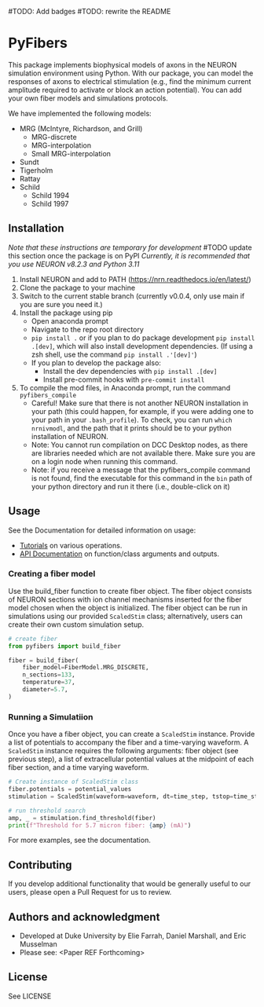 #TODO: Add badges
#TODO: rewrite the README

# PyFibers
This package implements biophysical models of axons in the NEURON simulation environment using Python. With our package, you can model the responses of axons to electrical stimulation (e.g., find the minimum current amplitude required to activate or block an action potential). You can add your own fiber models and simulations protocols.

We have implemented the following models:
- MRG (McIntyre, Richardson, and Grill)
   - MRG-discrete
   - MRG-interpolation
   - Small MRG-interpolation
- Sundt
- Tigerholm
- Rattay
- Schild
   - Schild 1994
   - Schild 1997

## Installation
*Note that these instructions are temporary for development* #TODO update this section once the package is on PyPI
*Currently, it is recommended that you use NEURON v8.2.3 and Python 3.11*
1. Install NEURON and add to PATH (https://nrn.readthedocs.io/en/latest/)
2. Clone the package to your machine
3. Switch to the current stable branch (currently v0.0.4, only use main if you are sure you need it.)
4. Install the package using pip
   - Open anaconda prompt
   - Navigate to the repo root directory
   - `pip install .` or if you plan to do package development `pip install .[dev]`, which will also install development dependencies. (If using a zsh shell, use the command `pip install .'[dev]'`)
   - If you plan to develop the package also:
     - Install the dev dependencies with `pip install .[dev]`
     - Install pre-commit hooks with `pre-commit install`
5. To compile the mod files, in Anaconda prompt, run the command `pyfibers_compile`
   - Careful! Make sure that there is not another NEURON installation in your path (this could happen, for example, if you were adding one to your path in your `.bash_profile`). To check, you can run `which nrnivmodl`, and the path that it prints should be to your python installation of NEURON.
   - Note: You cannot run compilation on DCC Desktop nodes, as there are libraries needed which are not available there. Make sure you are on a login node when running this command.
   - Note: if you receive a message that the pyfibers_compile command is not found, find the executable for this command in the `bin` path of your python directory and run it there (i.e., double-click on it)

## Usage
See the Documentation for detailed information on usage:
- [Tutorials](https://wmglab.pages.oit.duke.edu/wmglab-neuron/tutorials/index.html) on various operations.
- [API Documentation](https://wmglab.pages.oit.duke.edu/wmglab-neuron/autodoc/index.html) on function/class arguments and outputs.

### Creating a fiber model
Use the build_fiber function to create fiber object. The fiber object consists of NEURON sections with ion channel mechanisms inserted for the fiber model chosen when the object is initialized. The fiber object can be run in simulations using our provided `ScaledStim` class; alternatively, users can create their own custom simulation setup.

```python
# create fiber
from pyfibers import build_fiber

fiber = build_fiber(
    fiber_model=FiberModel.MRG_DISCRETE,
    n_sections=133,
    temperature=37,
    diameter=5.7,
)
```
### Running a Simulatiion
Once you have a fiber object, you can create a `ScaledStim` instance. Provide a list of potentials to accompany the fiber and a time-varying waveform.
A `ScaledStim` instance requires the following arguments: fiber object (see previous step), a list of extracellular potential values at the midpoint of each fiber section, and a time varying waveform.
```python
# Create instance of ScaledStim class
fiber.potentials = potential_values
stimulation = ScaledStim(waveform=waveform, dt=time_step, tstop=time_stop)

# run threshold search
amp, _ = stimulation.find_threshold(fiber)
print(f"Threshold for 5.7 micron fiber: {amp} (mA)")
```
For more examples, see the documentation.

## Contributing
If you develop additional functionality that would be generally useful to our users, please open a Pull Request for us to review.

## Authors and acknowledgment
   - Developed at Duke University by Elie Farrah, Daniel Marshall, and Eric Musselman
   - Please see: \<Paper REF Forthcoming>

## License
See LICENSE
